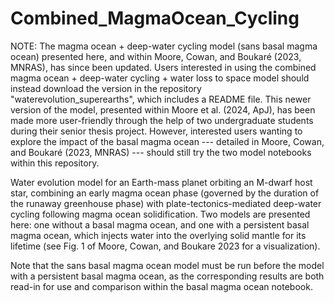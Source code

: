 # Combined_MagmaOcean_Cycling


NOTE: The magma ocean + deep-water cycling model (sans basal magma ocean) presented here, and within Moore, Cowan, and Boukaré (2023, MNRAS), has since been updated. Users interested in using the combined magma ocean + deep-water cycling + water loss to space model should instead download the version in the repository "waterevolution_superearths", which includes a README file. This newer version of the model, presented within Moore et al. (2024, ApJ), has been made more user-friendly through the help of two undergraduate students during their senior thesis project. However, interested users wanting to explore the impact of the basal magma ocean --- detailed in Moore, Cowan, and Boukaré (2023, MNRAS) --- should still try the two model notebooks within this repository.

Water evolution model for an Earth-mass planet orbiting an M-dwarf host star, combining an early magma ocean phase (governed by the duration of the runaway greenhouse phase) with plate-tectonics-mediated deep-water cycling following magma ocean solidification. Two models are presented here: one without a basal magma ocean, and one with a persistent basal magma ocean, which injects water into the overlying solid mantle for its lifetime (see Fig. 1 of Moore, Cowan, and Boukare 2023 for a visualization).

Note that the sans basal magma ocean model must be run before the model with a persistent basal magma ocean, as the corresponding results are both read-in for use and comparison within the basal magma ocean notebook. 
